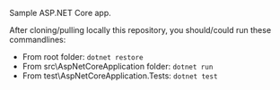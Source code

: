 Sample ASP.NET Core app.

After cloning/pulling locally this repository, you should/could run these commandlines:
- From root folder: `dotnet restore`
- From src\AspNetCoreApplication folder: `dotnet run`
- From test\AspNetCoreApplication.Tests: `dotnet test`
